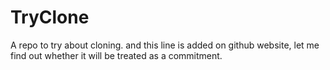 # TryClone
A repo to try about cloning.
and this line is added on github website, let me find out whether it will be treated as a commitment.

